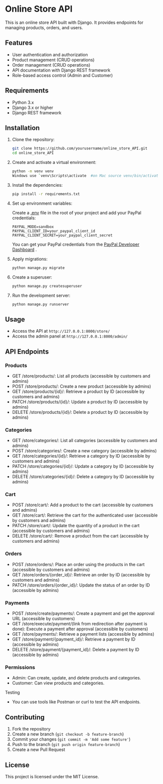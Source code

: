 # Online Store API

This is an online store API built with Django. It provides endpoints for managing products, orders, and users.

## Features

- User authentication and authorization
- Product management (CRUD operations)
- Order management (CRUD operations)
- API documentation with Django REST framework
- Role-based access control (Admin and Customer)

## Requirements

- Python 3.x
- Django 3.x or higher
- Django REST framework

## Installation

1. Clone the repository:

    ```bash
    git clone https://github.com/yourusername/online_store_API.git
    cd online_store_API
    ```

2. Create and activate a virtual environment:

    ```bash
    python -m venv venv
    Windows use `venv\Scripts\activate  #on Mac source venv/bin/activate  
    ```

3. Install the dependencies:

    ```bash
    pip install -r requirements.txt
    ```

4. Set up environment variables:

    Create a [.env](http://_vscodecontentref_/2) file in the root of your project and add your PayPal credentials:

    ```env
    PAYPAL_MODE=sandbox
    PAYPAL_CLIENT_ID=your_paypal_client_id
    PAYPAL_CLIENT_SECRET=your_paypal_client_secret
    ```
    You can get your PayPal credentials from the [PayPal Developer Dashboard](https://developer.paypal)
    .

5. Apply migrations:

    ```bash
    python manage.py migrate
    ```

6. Create a superuser:

    ```bash
    python manage.py createsuperuser
    ```

7. Run the development server:

    ```bash
    python manage.py runserver
    ```

## Usage

- Access the API at `http://127.0.0.1:8000/store/`
- Access the admin panel at `http://127.0.0.1:8000/admin/`

## API Endpoints

### Products

- GET /store/products/: List all products (accessible by customers and admins)
- POST /store/products/: Create a new product (accessible by admins)
- GET /store/products/{id}/: Retrieve a product by ID (accessible by customers and admins)
- PATCH /store/products/{id}/: Update a product by ID (accessible by admins)
- DELETE /store/products/{id}/: Delete a product by ID (accessible by admins)

### Categories

- GET /store/categories/: List all categories (accessible by customers and admins)
- POST /store/categories/: Create a new category (accessible by admins)
- GET /store/categories/{id}/: Retrieve a category by ID (accessible by customers and admins)
- PATCH /store/categories/{id}/: Update a category by ID (accessible by admins)
- DELETE /store/categories/{id}/: Delete a category by ID (accessible by admins)

### Cart

- POST /store/cart/: Add a product to the cart (accessible by customers and admins)
- GET /store/cart/: Retrieve the cart for the authenticated user (accessible by customers and admins)
- PATCH /store/cart/: Update the quantity of a product in the cart (accessible by customers and admins)
- DELETE /store/cart/: Remove a product from the cart (accessible by customers and admins)

### Orders

- POST /store/orders/: Place an order using the products in the cart (accessible by customers and admins)
- GET /store/orders/{order_id}/: Retrieve an order by ID (accessible by customers and admins)
- PATCH /store/orders/{order_id}/: Update the status of an order by ID (accessible by admins)

### Payments

- POST /store/create/payments/: Create a payment and get the approval URL (accessible by customers)
- GET /store/execute/payment/(link from redirection after payment is done): Execute a payment after approval (accessible by customers)
- GET /store/payments/: Retrieve a payment lists (accessible by admins)
- GET /store/payment/{payment_id}/: Retrieve a payment by ID (accessible by admins)
- DELETE /store/payment/{payment_id}/: Delete a payment by ID (accessible by admins)

### Permissions

- Admin: Can create, update, and delete products and categories.
- Customer: Can view products and categories.

Testing
- You can use tools like Postman or curl to test the API endpoints.

## Contributing

1. Fork the repository
2. Create a new branch (`git checkout -b feature-branch`)
3. Commit your changes (`git commit -m 'Add some feature'`)
4. Push to the branch (`git push origin feature-branch`)
5. Create a new Pull Request

## License

This project is licensed under the MIT License.
